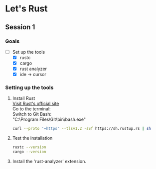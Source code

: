 # Let's Rust

## Session 1

### Goals

- [ ] Set up the tools
  - [x] rustc
  - [x] cargo
  - [x] rust analyzer
  - [x] ide -> cursor

### Setting up the tools

1. Install Rust  
   [Visit Rust's official site](https://www.rust-lang.org/tools/install)  
   Go to the terminal:  
   Switch to Git Bash:  
   "C:\Program Files\Git\bin\bash.exe"

   ```bash  
   curl --proto '=https' --tlsv1.2 -sSf https://sh.rustup.rs | sh
   ```

2. Test the installation  

    ```bash  
    rustc --version  
    cargo --version
    ```  

3. Install the 'rust-analyzer' extension.  
